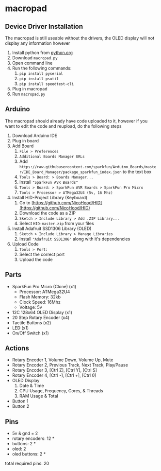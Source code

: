 # macropad

## Device Driver Installation

The macropad is still useable without the drivers, the OLED display will not display any information however

1. Install python from [python.org](https://python.org)
2. Download `macropad.py`
3. Open command line
4. Run the following commands:
    1. `pip install pyserial`
    2. `pip install psutil`
    3. `pip install speedtest-cli`
5. Plug in macropad
6. Run `macropad.py`

## Arduino 

The macropad should already have code uploaded to it, however if you want to edit the code and reupload, do the following steps

1. Download Arduino IDE
2. Plug in board
3. Add Board
    1. `File > Preferences`
    2. `Additional Boards Manager URLs`
    3. Add `https://raw.githubusercontent.com/sparkfun/Arduino_Boards/master/IDE_Board_Manager/package_sparkfun_index.json` to the text box
    4. `Tools > Board: > Boards Manager...`
    5. Install `"SparkFun AVR Boards"`
    6. `Tools > Board: > SparkFun AVR Boards > SparkFun Pro Micro`
    7. `Tools > Processor > ATMega32U4 (5v, 16 Mhz)` 
4. Install HID-Project Library (Keyboard)
    1. Go to [https://github.com/NicoHood/HID](https://github.com/NicoHood/HID)
    2. Download the code as a ZIP
    3. `Sketch > Include Library > Add .ZIP Library...`
    4. Select `HID-master.zip` from your files
5. Install Adafruit SSD1306 Library (OLED)
    1. `Sketch > Include Library > Manage Libraries`
    2. Install `"Adafruit SSD1306"` along with it's dependencies
6. Upload Code
    1. `Tools > Port:`
    2. Select the correct port
    3. Upload the code


## Parts
- SparkFun Pro Micro (Clone) (x1)
  - Processor: ATMega32U4
  - Flash Memory: 32kb
  - Clock Speed: 16Mhz
  - Voltage: 5v
- 12C 128x64 OLED Display (x1)
- 20 Step Rotary Encoder (x4)
- Tactile Buttons (x2)
- LED (x1)
- On/Off Switch (x1)

## Actions
- Rotary Encoder 1, Volume Down, Volume Up, Mute
- Rotary Encoder 2, Previous Track, Next Track, Play/Pause
- Rotary Encoder 3, [Ctrl Z], [Ctrl Y], [Ctrl S]
- Rotary Encoder 4, [Ctrl -], [Ctrl +], [Ctrl 0]
- OLED Display
  1. Date & Time
  2. CPU Usage, Frequency, Cores, & Threads
  3. RAM Usage & Total
- Button 1
- Button 2


## Pins
- 5v & gnd = 2
- rotary encoders: 12 *
- buttons: 2 *
- oled: 2
- oled buttons: 2 *

total required pins: 20